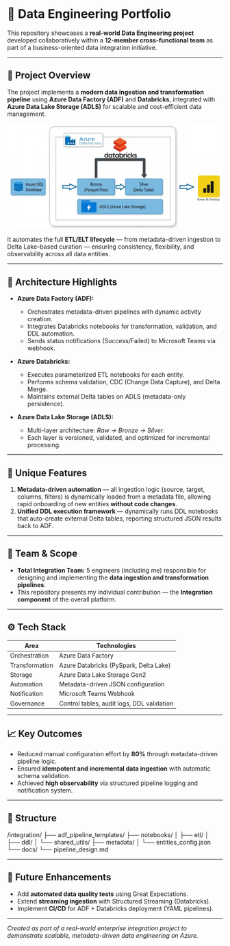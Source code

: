 # 🧠 Data Engineering Portfolio

This repository showcases a **real-world Data Engineering project** developed collaboratively within a **12-member cross-functional team** as part of a business-oriented data integration initiative.

---

## 🚀 Project Overview

The project implements a **modern data ingestion and transformation pipeline** using **Azure Data Factory (ADF)** and **Databricks**, integrated with **Azure Data Lake Storage (ADLS)** for scalable and cost-efficient data management.

![ADF+Databricks ETL Pipeline](https://github.com/Kavoondev/Data-Engineering-Portfolio/blob/main/assets/etl_arch.jpg)

It automates the full **ETL/ELT lifecycle** — from metadata-driven ingestion to Delta Lake–based curation — ensuring consistency, flexibility, and observability across all data entities.

---

## 🧩 Architecture Highlights

- **Azure Data Factory (ADF):**
  - Orchestrates metadata-driven pipelines with dynamic activity creation.
  - Integrates Databricks notebooks for transformation, validation, and DDL automation.
  - Sends status notifications (Success/Failed) to Microsoft Teams via webhook.

- **Azure Databricks:**
  - Executes parameterized ETL notebooks for each entity.
  - Performs schema validation, CDC (Change Data Capture), and Delta Merge.
  - Maintains external Delta tables on ADLS (metadata-only persistence).

- **Azure Data Lake Storage (ADLS):**
  - Multi-layer architecture: *Raw → Bronze → Silver*.
  - Each layer is versioned, validated, and optimized for incremental processing.

---

## 🌟 Unique Features

1. **Metadata-driven automation** — all ingestion logic (source, target, columns, filters) is dynamically loaded from a metadata file, allowing rapid onboarding of new entities **without code changes**.  
2. **Unified DDL execution framework** — dynamically runs DDL notebooks that auto-create external Delta tables, reporting structured JSON results back to ADF.

---

## 👥 Team & Scope

- **Total Integration Team:** 5 engineers (including me) responsible for designing and implementing the **data ingestion and transformation pipelines**.  
- This repository presents my individual contribution — the **Integration component** of the overall platform.

---

## ⚙️ Tech Stack

| Area | Technologies |
|------|---------------|
| Orchestration | Azure Data Factory |
| Transformation | Azure Databricks (PySpark, Delta Lake) |
| Storage | Azure Data Lake Storage Gen2 |
| Automation | Metadata-driven JSON configuration |
| Notification | Microsoft Teams Webhook |
| Governance | Control tables, audit logs, DDL validation |

---

## 📈 Key Outcomes

- Reduced manual configuration effort by **80%** through metadata-driven pipeline logic.  
- Ensured **idempotent and incremental data ingestion** with automatic schema validation.  
- Achieved **high observability** via structured pipeline logging and notification system.

---

## 📂 Structure

/integration/
├── adf_pipeline_templates/
├── notebooks/
│ ├── etl/
│ ├── ddl/
│ └── shared_utils/
├── metadata/
│ └── entities_config.json
└── docs/
    └── pipeline_design.md

---

## 🧭 Future Enhancements

- Add **automated data quality tests** using Great Expectations.  
- Extend **streaming ingestion** with Structured Streaming (Databricks).  
- Implement **CI/CD** for ADF + Databricks deployment (YAML pipelines).

---

*Created as part of a real-world enterprise integration project to demonstrate scalable, metadata-driven data engineering on Azure.*